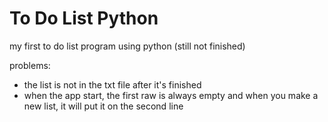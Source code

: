 # To Do List Python

my first to do list program using python (still not finished)

problems:
* the list is not in the txt file after it's finished 
* when the app start, the first raw is always empty and when you make a new list, it will put it on the second line


